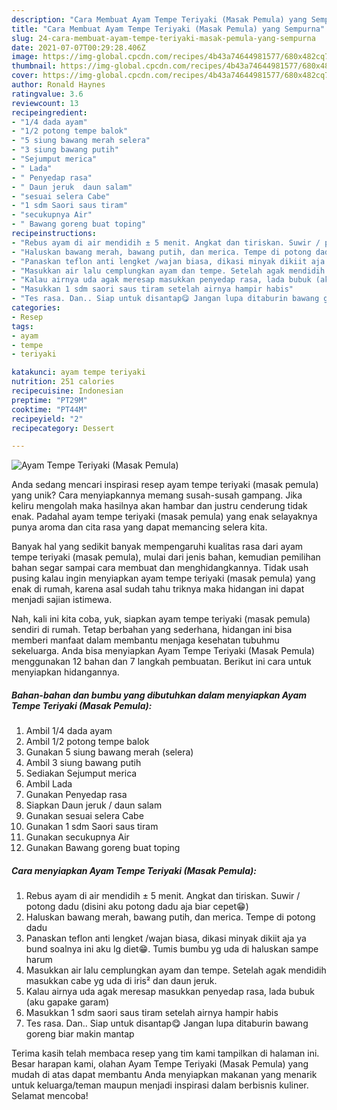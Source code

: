 ```yaml
---
description: "Cara Membuat Ayam Tempe Teriyaki (Masak Pemula) yang Sempurna"
title: "Cara Membuat Ayam Tempe Teriyaki (Masak Pemula) yang Sempurna"
slug: 24-cara-membuat-ayam-tempe-teriyaki-masak-pemula-yang-sempurna
date: 2021-07-07T00:29:28.406Z
image: https://img-global.cpcdn.com/recipes/4b43a74644981577/680x482cq70/ayam-tempe-teriyaki-masak-pemula-foto-resep-utama.jpg
thumbnail: https://img-global.cpcdn.com/recipes/4b43a74644981577/680x482cq70/ayam-tempe-teriyaki-masak-pemula-foto-resep-utama.jpg
cover: https://img-global.cpcdn.com/recipes/4b43a74644981577/680x482cq70/ayam-tempe-teriyaki-masak-pemula-foto-resep-utama.jpg
author: Ronald Haynes
ratingvalue: 3.6
reviewcount: 13
recipeingredient:
- "1/4 dada ayam"
- "1/2 potong tempe balok"
- "5 siung bawang merah selera"
- "3 siung bawang putih"
- "Sejumput merica"
- " Lada"
- " Penyedap rasa"
- " Daun jeruk  daun salam"
- "sesuai selera Cabe"
- "1 sdm Saori saus tiram"
- "secukupnya Air"
- " Bawang goreng buat toping"
recipeinstructions:
- "Rebus ayam di air mendidih ± 5 menit. Angkat dan tiriskan. Suwir / potong dadu (disini aku potong dadu aja biar cepet😁)"
- "Haluskan bawang merah, bawang putih, dan merica. Tempe di potong dadu"
- "Panaskan teflon anti lengket /wajan biasa, dikasi minyak dikiit aja ya bund soalnya ini aku lg diet😁. Tumis bumbu yg uda di haluskan sampe harum"
- "Masukkan air lalu cemplungkan ayam dan tempe. Setelah agak mendidih masukkan cabe yg uda di iris² dan daun jeruk."
- "Kalau airnya uda agak meresap masukkan penyedap rasa, lada bubuk (aku gapake garam)"
- "Masukkan 1 sdm saori saus tiram setelah airnya hampir habis"
- "Tes rasa. Dan.. Siap untuk disantap😋 Jangan lupa ditaburin bawang goreng biar makin mantap"
categories:
- Resep
tags:
- ayam
- tempe
- teriyaki

katakunci: ayam tempe teriyaki 
nutrition: 251 calories
recipecuisine: Indonesian
preptime: "PT29M"
cooktime: "PT44M"
recipeyield: "2"
recipecategory: Dessert

---
```



![Ayam Tempe Teriyaki (Masak Pemula)](https://img-global.cpcdn.com/recipes/4b43a74644981577/680x482cq70/ayam-tempe-teriyaki-masak-pemula-foto-resep-utama.jpg)

Anda sedang mencari inspirasi resep ayam tempe teriyaki (masak pemula) yang unik? Cara menyiapkannya memang susah-susah gampang. Jika keliru mengolah maka hasilnya akan hambar dan justru cenderung tidak enak. Padahal ayam tempe teriyaki (masak pemula) yang enak selayaknya punya aroma dan cita rasa yang dapat memancing selera kita.



Banyak hal yang sedikit banyak mempengaruhi kualitas rasa dari ayam tempe teriyaki (masak pemula), mulai dari jenis bahan, kemudian pemilihan bahan segar sampai cara membuat dan menghidangkannya. Tidak usah pusing kalau ingin menyiapkan ayam tempe teriyaki (masak pemula) yang enak di rumah, karena asal sudah tahu triknya maka hidangan ini dapat menjadi sajian istimewa.


Nah, kali ini kita coba, yuk, siapkan ayam tempe teriyaki (masak pemula) sendiri di rumah. Tetap berbahan yang sederhana, hidangan ini bisa memberi manfaat dalam membantu menjaga kesehatan tubuhmu sekeluarga. Anda bisa menyiapkan Ayam Tempe Teriyaki (Masak Pemula) menggunakan 12 bahan dan 7 langkah pembuatan. Berikut ini cara untuk menyiapkan hidangannya.

<!--inarticleads1-->

##### Bahan-bahan dan bumbu yang dibutuhkan dalam menyiapkan Ayam Tempe Teriyaki (Masak Pemula):

1. Ambil 1/4 dada ayam
1. Ambil 1/2 potong tempe balok
1. Gunakan 5 siung bawang merah (selera)
1. Ambil 3 siung bawang putih
1. Sediakan Sejumput merica
1. Ambil  Lada
1. Gunakan  Penyedap rasa
1. Siapkan  Daun jeruk / daun salam
1. Gunakan sesuai selera Cabe
1. Gunakan 1 sdm Saori saus tiram
1. Gunakan secukupnya Air
1. Gunakan  Bawang goreng buat toping




<!--inarticleads2-->

##### Cara menyiapkan Ayam Tempe Teriyaki (Masak Pemula):

1. Rebus ayam di air mendidih ± 5 menit. Angkat dan tiriskan. Suwir / potong dadu (disini aku potong dadu aja biar cepet😁)
1. Haluskan bawang merah, bawang putih, dan merica. Tempe di potong dadu
1. Panaskan teflon anti lengket /wajan biasa, dikasi minyak dikiit aja ya bund soalnya ini aku lg diet😁. Tumis bumbu yg uda di haluskan sampe harum
1. Masukkan air lalu cemplungkan ayam dan tempe. Setelah agak mendidih masukkan cabe yg uda di iris² dan daun jeruk.
1. Kalau airnya uda agak meresap masukkan penyedap rasa, lada bubuk (aku gapake garam)
1. Masukkan 1 sdm saori saus tiram setelah airnya hampir habis
1. Tes rasa. Dan.. Siap untuk disantap😋 Jangan lupa ditaburin bawang goreng biar makin mantap




Terima kasih telah membaca resep yang tim kami tampilkan di halaman ini. Besar harapan kami, olahan Ayam Tempe Teriyaki (Masak Pemula) yang mudah di atas dapat membantu Anda menyiapkan makanan yang menarik untuk keluarga/teman maupun menjadi inspirasi dalam berbisnis kuliner. Selamat mencoba!

